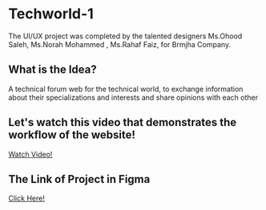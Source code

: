 # Techworld-1
The UI/UX project was completed by the talented designers Ms.Ohood Saleh, Ms.Norah Mohammed , Ms.Rahaf Faiz, for Brmjha Company.
## What is the Idea?
A technical forum web for the technical world, to exchange information about their specializations and interests and share opinions with each other
## Let's watch this video that demonstrates the workflow of the website!
[Watch Video!](https://drive.google.com/file/d/15kPqI32RGKj0-nlUq0l7vFq41eQ7xOvz/view?usp=sharing)
## The Link of Project in Figma
[Click Here!](https://www.figma.com/file/C81PZRFo4emhqpiCcDaARO/Social-Media-Chat-App?type=design&node-id=0%3A1&mode=design&t=GJxjSVQWoZNZerZl-1)
